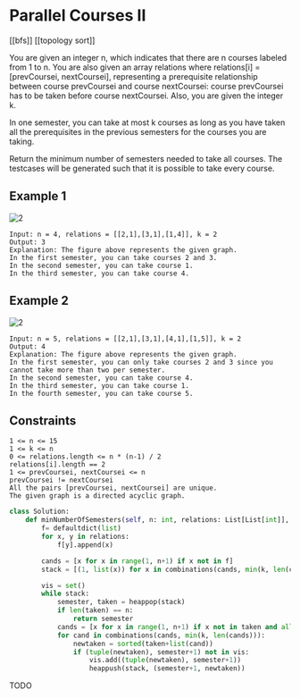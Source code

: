 # Parallel Courses II

[[bfs]] [[topology sort]]

You are given an integer n, which indicates that there are n courses labeled from 1 to n. You are also given an array relations where relations[i] = [prevCoursei, nextCoursei], representing a prerequisite relationship between course prevCoursei and course nextCoursei: course prevCoursei has to be taken before course nextCoursei. Also, you are given the integer k.

In one semester, you can take at most k courses as long as you have taken all the prerequisites in the previous semesters for the courses you are taking.

Return the minimum number of semesters needed to take all courses. The testcases will be generated such that it is possible to take every course.

## Example 1

![2](https://assets.leetcode.com/uploads/2020/05/22/leetcode_parallel_courses_1.png)

```text
Input: n = 4, relations = [[2,1],[3,1],[1,4]], k = 2
Output: 3
Explanation: The figure above represents the given graph.
In the first semester, you can take courses 2 and 3.
In the second semester, you can take course 1.
In the third semester, you can take course 4.
```

## Example 2

![2](https://assets.leetcode.com/uploads/2020/05/22/leetcode_parallel_courses_2.png)

```text
Input: n = 5, relations = [[2,1],[3,1],[4,1],[1,5]], k = 2
Output: 4
Explanation: The figure above represents the given graph.
In the first semester, you can only take courses 2 and 3 since you cannot take more than two per semester.
In the second semester, you can take course 4.
In the third semester, you can take course 1.
In the fourth semester, you can take course 5.
```

## Constraints

```text
1 <= n <= 15
1 <= k <= n
0 <= relations.length <= n * (n-1) / 2
relations[i].length == 2
1 <= prevCoursei, nextCoursei <= n
prevCoursei != nextCoursei
All the pairs [prevCoursei, nextCoursei] are unique.
The given graph is a directed acyclic graph.
```

```python
class Solution:
    def minNumberOfSemesters(self, n: int, relations: List[List[int]], k: int) -> int:
        f= defaultdict(list)
        for x, y in relations:
            f[y].append(x)

        cands = [x for x in range(1, n+1) if x not in f]
        stack = [(1, list(x)) for x in combinations(cands, min(k, len(cands)))]

        vis = set()
        while stack:
            semester, taken = heappop(stack)
            if len(taken) == n:
                return semester
            cands = [x for x in range(1, n+1) if x not in taken and all(y in taken for y in f[x])]
            for cand in combinations(cands, min(k, len(cands))):
                newtaken = sorted(taken+list(cand))
                if (tuple(newtaken), semester+1) not in vis:
                    vis.add((tuple(newtaken), semester+1))
                    heappush(stack, (semester+1, newtaken))
```

TODO
